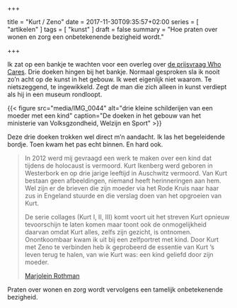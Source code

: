 +++

title = "Kurt / Zeno"
date = 2017-11-30T09:35:57+02:00 
series = [ "artikelen" ] 
tags = [ "kunst" ] 
draft = false
summary = "Hoe praten over wonen en zorg een onbetekenende bezigheid wordt."

+++

Ik zat op een bankje te wachten voor een overleg over [de prijsvraag Who Cares](https://www.prijsvraagwhocares.nl). Drie doeken hingen bij het bankje. Normaal gesproken sla ik nooit zo’n acht op de kunst in het gebouw. Ik weet eigenlijk niet waarom. Te nietszeggend, te ingewikkeld. Zegt de man die zich alleen in kunst verdiept als hij in een museum rondloopt.

{{< figure src="media/IMG_0044" alt="drie kleine schilderijen van een moeder met een kind" caption="De doeken in het gebouw van het ministerie van Volksgzondheid, Welzijn en Sport" >}} 

Deze drie doeken trokken wel direct m’n aandacht. Ik las het begeleidende bordje. Toen kwam het pas echt binnen. En hard ook.

> In 2012 werd mij gevraagd een werk te maken over een kind dat tijdens de holocaust is vermoord. Kurt Ikenberg werd geboren in Westerbork en op drie jarige leeftijd in Auschwitz vermoord. Van Kurt bestaan geen afbeeldingen, niemand heeft herinneringen aan hem. Wel zijn er de brieven die zijn moeder via het Rode Kruis naar haar zus in Engeland stuurde en die verslag doen van het opgroeien van Kurt.
> 
> De serie collages (Kurt I, II, III) komt voort uit het streven Kurt opnieuw tevoorschijn te laten komen maar toont ook de onmogelijkheid daarvan omdat Kurt alles, zelfs zijn gezicht, is ontnomen. Onontkoombaar kwam ik uit bij een zelfportret met kind. Door Kurt met Zeno te verbinden heb ik geprobeerd de essentie van Kurt ’s leven terug te halen, van wie Kurt was: een kind geliefd door zijn moeder.
> 
> [Marjolein Rothman](https://www.marjoleinrothman.com/kurt)
	
Praten over wonen en zorg wordt vervolgens een tamelijk onbetekenende bezigheid.